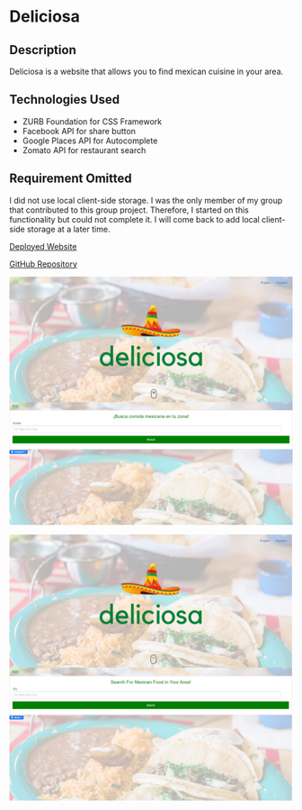 # Deliciosa

## Description 

Deliciosa is a website that allows you to find mexican cuisine in your area.

## Technologies Used

* ZURB Foundation for CSS Framework
* Facebook API for share button
* Google Places API for Autocomplete
* Zomato API for restaurant search

## Requirement Omitted 

I did not use local client-side storage. I was the only member of my group that contributed to this group project. Therefore, I started on this functionality but could not complete it. I will come back to add local client-side storage at a later time. 

[Deployed Website](https://www.google.com)

[GitHub Repository](https://www.google.com)

![Screenshot #1](./assets/images/s1.png) 

![Screenshot #1](./assets/images/s2.png)



